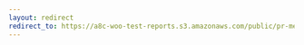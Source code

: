 ```yaml
---
layout: redirect
redirect_to: https://a8c-woo-test-reports.s3.amazonaws.com/public/pr-merge/38082/e2e/index.html
---
```

